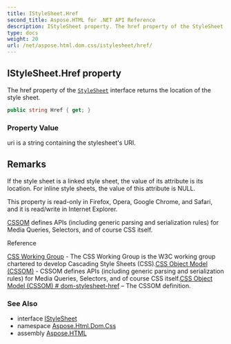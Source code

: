 ```yaml
---
title: IStyleSheet.Href
second_title: Aspose.HTML for .NET API Reference
description: IStyleSheet property. The href property of the StyleSheet interface returns the location of the style sheet
type: docs
weight: 20
url: /net/aspose.html.dom.css/istylesheet/href/
---
```

## IStyleSheet.Href property

The href property of the [`StyleSheet`](../) interface returns the location of the style sheet.

```csharp
public string Href { get; }
```

### Property Value

uri is a string containing the stylesheet's URI.

## Remarks

If the style sheet is a linked style sheet, the value of its attribute is its location. For inline style sheets, the value of this attribute is NULL.

This property is read-only in Firefox, Opera, Google Chrome, and Safari, and it is read/write in Internet Explorer.

[CSSOM](https://drafts.csswg.org/cssom/) defines APIs (including generic parsing and serialization rules) for Media Queries, Selectors, and of course CSS itself.

Reference

[CSS Working Group](https://wiki.csswg.org/) - The CSS Working Group is the W3C working group chartered to develop Cascading Style Sheets (CSS).[CSS Object Model (CSSOM)](https://drafts.csswg.org/cssom/) - CSSOM defines APIs (including generic parsing and serialization rules) for Media Queries, Selectors, and of course CSS itself.[CSS Object Model (CSSOM) # dom-stylesheet-href](https://drafts.csswg.org/cssom/#dom-stylesheet-href) – The CSSOM definition.

### See Also

* interface [IStyleSheet](../)
* namespace [Aspose.Html.Dom.Css](../../../aspose.html.dom.css/)
* assembly [Aspose.HTML](../../../)
